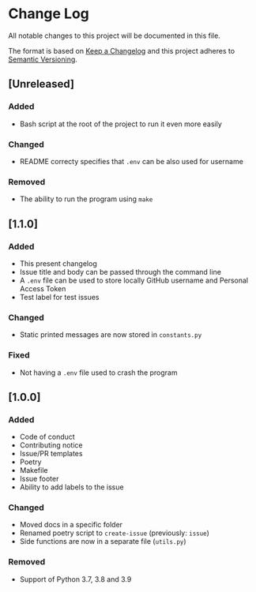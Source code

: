 # Change Log

All notable changes to this project will be documented in this file.

The format is based on [Keep a Changelog](http://keepachangelog.com/)
and this project adheres to [Semantic Versioning](http://semver.org/).

## [Unreleased]

### Added

- Bash script at the root of the project to run it even more easily

### Changed

- README correcty specifies that `.env` can be also used for username

### Removed

- The ability to run the program using `make`

## [1.1.0]

### Added

- This present changelog
- Issue title and body can be passed through the command line
- A `.env` file can be used to store locally GitHub username and Personal Access Token
- Test label for test issues

### Changed

- Static printed messages are now stored in `constants.py`

### Fixed

- Not having a `.env` file used to crash the program

## [1.0.0]

### Added

- Code of conduct
- Contributing notice
- Issue/PR templates
- Poetry
- Makefile
- Issue footer
- Ability to add labels to the issue

### Changed

- Moved docs in a specific folder
- Renamed poetry script to `create-issue` (previously: `issue`)
- Side functions are now in a separate file (`utils.py`)

### Removed

- Support of Python 3.7, 3.8 and 3.9
